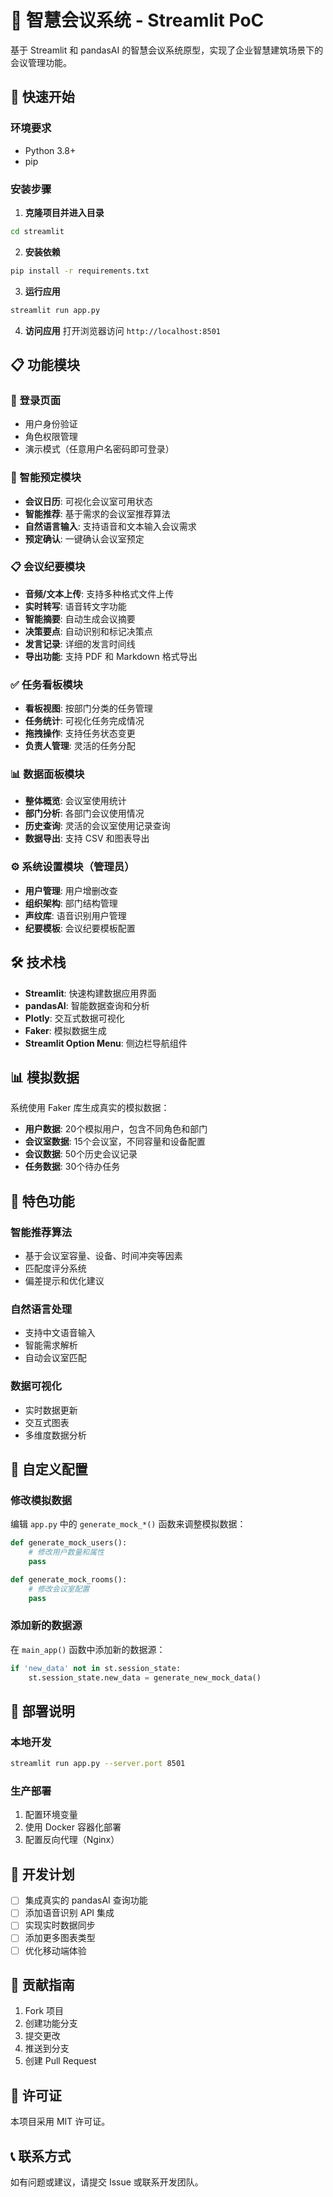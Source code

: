 # 🎨 智慧会议系统 - Streamlit PoC

基于 Streamlit 和 pandasAI 的智慧会议系统原型，实现了企业智慧建筑场景下的会议管理功能。

## 🚀 快速开始

### 环境要求
- Python 3.8+
- pip

### 安装步骤

1. **克隆项目并进入目录**
```bash
cd streamlit
```

2. **安装依赖**
```bash
pip install -r requirements.txt
```

3. **运行应用**
```bash
streamlit run app.py
```

4. **访问应用**
打开浏览器访问 `http://localhost:8501`

## 📋 功能模块

### 🔐 登录页面
- 用户身份验证
- 角色权限管理
- 演示模式（任意用户名密码即可登录）

### 📅 智能预定模块
- **会议日历**: 可视化会议室可用状态
- **智能推荐**: 基于需求的会议室推荐算法
- **自然语言输入**: 支持语音和文本输入会议需求
- **预定确认**: 一键确认会议室预定

### 📋 会议纪要模块
- **音频/文本上传**: 支持多种格式文件上传
- **实时转写**: 语音转文字功能
- **智能摘要**: 自动生成会议摘要
- **决策要点**: 自动识别和标记决策点
- **发言记录**: 详细的发言时间线
- **导出功能**: 支持 PDF 和 Markdown 格式导出

### ✅ 任务看板模块
- **看板视图**: 按部门分类的任务管理
- **任务统计**: 可视化任务完成情况
- **拖拽操作**: 支持任务状态变更
- **负责人管理**: 灵活的任务分配

### 📊 数据面板模块
- **整体概览**: 会议室使用统计
- **部门分析**: 各部门会议使用情况
- **历史查询**: 灵活的会议室使用记录查询
- **数据导出**: 支持 CSV 和图表导出

### ⚙️ 系统设置模块（管理员）
- **用户管理**: 用户增删改查
- **组织架构**: 部门结构管理
- **声纹库**: 语音识别用户管理
- **纪要模板**: 会议纪要模板配置

## 🛠️ 技术栈

- **Streamlit**: 快速构建数据应用界面
- **pandasAI**: 智能数据查询和分析
- **Plotly**: 交互式数据可视化
- **Faker**: 模拟数据生成
- **Streamlit Option Menu**: 侧边栏导航组件

## 📊 模拟数据

系统使用 Faker 库生成真实的模拟数据：

- **用户数据**: 20个模拟用户，包含不同角色和部门
- **会议室数据**: 15个会议室，不同容量和设备配置
- **会议数据**: 50个历史会议记录
- **任务数据**: 30个待办任务

## 🎯 特色功能

### 智能推荐算法
- 基于会议室容量、设备、时间冲突等因素
- 匹配度评分系统
- 偏差提示和优化建议

### 自然语言处理
- 支持中文语音输入
- 智能需求解析
- 自动会议室匹配

### 数据可视化
- 实时数据更新
- 交互式图表
- 多维度数据分析

## 🔧 自定义配置

### 修改模拟数据
编辑 `app.py` 中的 `generate_mock_*()` 函数来调整模拟数据：

```python
def generate_mock_users():
    # 修改用户数量和属性
    pass

def generate_mock_rooms():
    # 修改会议室配置
    pass
```

### 添加新的数据源
在 `main_app()` 函数中添加新的数据源：

```python
if 'new_data' not in st.session_state:
    st.session_state.new_data = generate_new_mock_data()
```

## 🚀 部署说明

### 本地开发
```bash
streamlit run app.py --server.port 8501
```

### 生产部署
1. 配置环境变量
2. 使用 Docker 容器化部署
3. 配置反向代理（Nginx）

## 📝 开发计划

- [ ] 集成真实的 pandasAI 查询功能
- [ ] 添加语音识别 API 集成
- [ ] 实现实时数据同步
- [ ] 添加更多图表类型
- [ ] 优化移动端体验

## 🤝 贡献指南

1. Fork 项目
2. 创建功能分支
3. 提交更改
4. 推送到分支
5. 创建 Pull Request

## 📄 许可证

本项目采用 MIT 许可证。

## 📞 联系方式

如有问题或建议，请提交 Issue 或联系开发团队。 